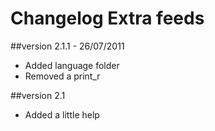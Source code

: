 Changelog Extra feeds
=====================

##version 2.1.1 - 26/07/2011

* Added language folder
* Removed a print_r

##version 2.1

* Added a little help